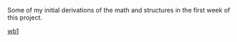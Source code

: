 Some of my initial derivations of the math and structures in the first week of this project.

[wb1](whiteboard1.jpeg)
